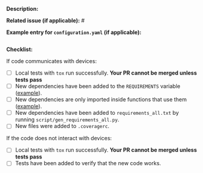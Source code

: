**Description:**


**Related issue (if applicable):** #

**Example entry for `configuration.yaml` (if applicable):**
```yaml

```

**Checklist:**

If code communicates with devices:
  - [ ] Local tests with `tox` run successfully. **Your PR cannot be merged unless tests pass**
  - [ ] New dependencies have been added to the `REQUIREMENTS` variable ([example][ex-requir]).
  - [ ] New dependencies are only imported inside functions that use them ([example][ex-import]).
  - [ ] New dependencies have been added to `requirements_all.txt` by running `script/gen_requirements_all.py`.
  - [ ] New files were added to `.coveragerc`.

If the code does not interact with devices:
  - [ ] Local tests with `tox` run successfully. **Your PR cannot be merged unless tests pass**
  - [ ] Tests have been added to verify that the new code works.

[fork]: http://stackoverflow.com/a/7244456
[squash]: https://github.com/ginatrapani/todo.txt-android/wiki/Squash-All-Commits-Related-to-a-Single-Issue-into-a-Single-Commit
[ex-requir]: https://github.com/balloob/home-assistant/blob/dev/homeassistant/components/keyboard.py#L16
[ex-import]: https://github.com/balloob/home-assistant/blob/dev/homeassistant/components/keyboard.py#L51

